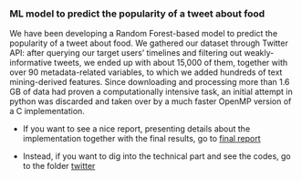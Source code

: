 ### ML model to predict the popularity of a tweet about food


We have been developing a Random Forest-based model to predict the popularity of a tweet about food. 
We gathered our dataset through Twitter API: after querying our target users’ timelines and filtering out weakly-informative tweets, we ended up with about 15,000 of them, together with over 90 metadata-related variables, to which we added hundreds of text mining-derived features. Since downloading and processing more than 1.6 GB of data had proven a computationally intensive task, an initial attempt in python was discarded and taken over by a much faster OpenMP version of a C implementation.


* If you want to see a nice report, presenting details about the implementation together with the final results, go to [final report](/twitter/report.pdf)


* Instead, if you want to dig into the technical part and see the codes, go to the folder [twitter](/twitter)
